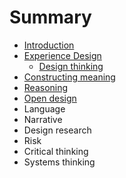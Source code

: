 # Summary

* [Introduction](README.md)
* [Experience Design](topics/experience_design.md)
   * [Design thinking](topics/design_thinking.md)
* [Constructing meaning](topics/constructing_meaning.md)
* [Reasoning](topics/reasoning.md)
* [Open design](topics/open_design.md)
* Language
* Narrative
* Design research
* Risk
* Critical thinking
* Systems thinking

